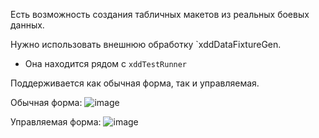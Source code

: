 Есть возможность создания табличных макетов из реальных боевых данных.

Нужно использовать внешнюю обработку `xddDataFixtureGen. 
* Она находится рядом с `xddTestRunner`

Поддерживается как обычная форма, так и управляемая.

Обычная форма:
![image](https://cloud.githubusercontent.com/assets/2920817/5992794/16b51108-aa49-11e4-9892-9096e5403987.png)

Управляемая форма:
![image](https://cloud.githubusercontent.com/assets/2920817/5992802/8ef7fb6c-aa49-11e4-962b-2bafa1f4ac59.png)